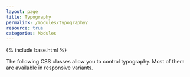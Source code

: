 ```yaml
---
layout: page
title: Typography
permalink: /modules/typography/
resource: true
categories: Modules
---
```

{% include base.html %}


The following CSS classes allow you to control typography. Most of them are available in responsive variants.
